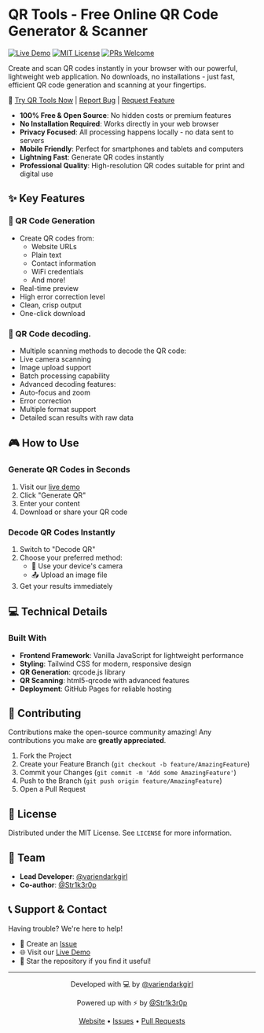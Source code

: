 # QR Tools - Free Online QR Code Generator & Scanner

[![Live Demo](https://img.shields.io/badge/Demo-Live%20Website-blue.svg)](#) [![MIT License](https://img.shields.io/badge/License-MIT-green.svg)](#) [![PRs Welcome](https://img.shields.io/badge/PRs-Welcome-brightgreen.svg)](#)

Create and scan QR codes instantly in your browser with our powerful, lightweight web application. No downloads, no installations - just fast, efficient QR code generation and scanning at your fingertips.

🔗 [Try QR Tools Now](https://variendarkgirl.github.io/qr-tools/) | [Report Bug](https://github.com/variendarkgirl/qr-tools/issues) | [Request Feature](https://github.com/variendarkgirl/qr-tools/issues)

- **100% Free & Open Source**: No hidden costs or premium features
- **No Installation Required**: Works directly in your web browser
- **Privacy Focused**: All processing happens locally - no data sent to servers
- **Mobile Friendly**: Perfect for smartphones and tablets and computers
- **Lightning Fast**: Generate QR codes instantly
- **Professional Quality**: High-resolution QR codes suitable for print and digital use

## ✨ Key Features

### 🎯 QR Code Generation
- Create QR codes from:
  - Website URLs
  - Plain text
  - Contact information
  - WiFi credentials
  - And more!
- Real-time preview
- High error correction level
- Clean, crisp output
- One-click download

### 📱 QR Code decoding.
  - Multiple scanning methods to decode the QR code:
  - Live camera scanning
  - Image upload support
  - Batch processing capability
  - Advanced decoding features:
  - Auto-focus and zoom
  - Error correction
  - Multiple format support
- Detailed scan results with raw data

## 🎮 How to Use

### Generate QR Codes in Seconds
1. Visit our [live demo](https://variendarkgirl.github.io/qr-tools/)
2. Click "Generate QR"
3. Enter your content
4. Download or share your QR code

### Decode QR Codes Instantly
1. Switch to "Decode QR"
2. Choose your preferred method:
   - 📸 Use your device's camera
   - 📤 Upload an image file
3. Get your results immediately

## 💻 Technical Details

### Built With
- **Frontend Framework**: Vanilla JavaScript for lightweight performance
- **Styling**: Tailwind CSS for modern, responsive design
- **QR Generation**: qrcode.js library
- **QR Scanning**: html5-qrcode with advanced features
- **Deployment**: GitHub Pages for reliable hosting

## 🤝 Contributing

Contributions make the open-source community amazing! Any contributions you make are **greatly appreciated**.

1. Fork the Project
2. Create your Feature Branch (`git checkout -b feature/AmazingFeature`)
3. Commit your Changes (`git commit -m 'Add some AmazingFeature'`)
4. Push to the Branch (`git push origin feature/AmazingFeature`)
5. Open a Pull Request

## 📝 License

Distributed under the MIT License. See `LICENSE` for more information.

## 👥 Team

- **Lead Developer**: [@variendarkgirl](https://github.com/variendarkgirl)
- **Co-author**: [@Str1k3r0p](https://github.com/Str1k3r0p)

## 📞 Support & Contact

Having trouble? We're here to help!

- 📧 Create an [Issue](https://github.com/variendarkgirl/qr-tools/issues)
- 🌐 Visit our [Live Demo](https://variendarkgirl.github.io/qr-tools/)
- 📱 Star the repository if you find it useful!

---

<p align="center">Developed with 💻 by <a href="https://github.com/variendarkgirl">@variendarkgirl</a></p>
<p align="center">Powered up with ⚡ by <a href="https://github.com/Str1k3r0p">@Str1k3r0p</a></p>

<p align="center">
  <a href="https://variendarkgirl.github.io/qr-tools/">Website</a> •
  <a href="https://github.com/variendarkgirl/qr-tools/issues">Issues</a> •
  <a href="https://github.com/variendarkgirl/qr-tools/pulls">Pull Requests</a>
</p>
